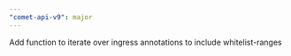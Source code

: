 ```yaml
---
"comet-api-v9": major
---
```


Add function to iterate over ingress annotations to include whitelist-ranges
